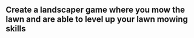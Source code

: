 ## Create a landscaper game where you mow the lawn and are able to level up your lawn mowing skills
